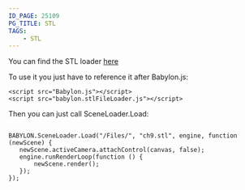 ```yaml
---
ID_PAGE: 25109
PG_TITLE: STL
TAGS:
    - STL
---
```

You can find the STL loader [here](https://github.com/BabylonJS/Babylon.js/tree/master/Loaders/STL)

To use it you just have to reference it after Babylon.js:


```
<script src="Babylon.js"></script>
<script src="babylon.stlFileLoader.js"></script>
```

Then you can just call SceneLoader.Load:

```

BABYLON.SceneLoader.Load("/Files/", "ch9.stl", engine, function (newScene) { 
   newScene.activeCamera.attachControl(canvas, false);
   engine.runRenderLoop(function () { 
       newScene.render(); 
   }); 
});

```